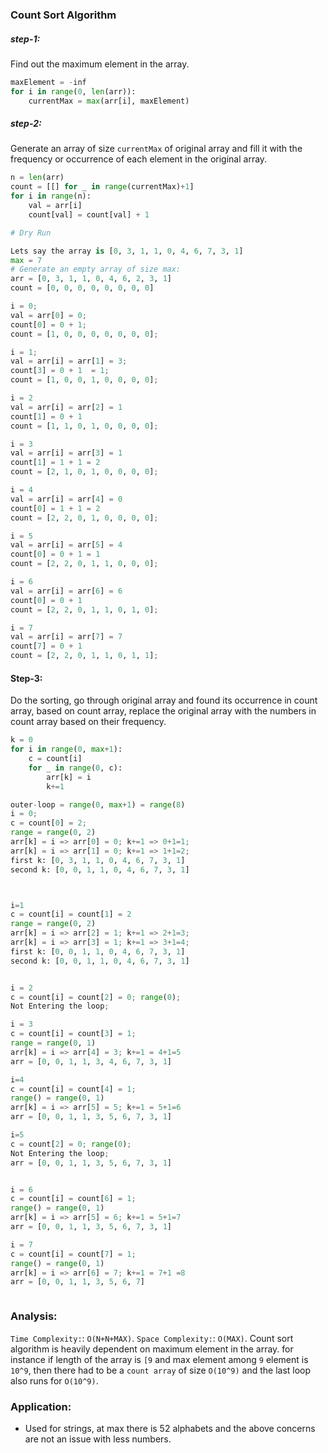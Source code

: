 ### Count Sort Algorithm

##### step-1:

Find out the maximum element in the array.

```py
maxElement = -inf
for i in range(0, len(arr)):
    currentMax = max(arr[i], maxElement)
```

##### step-2:

Generate an array of size `currentMax` of original array and fill it with the frequency or occurrence of each element in the original array.

```py
n = len(arr)
count = [[] for _ in range(currentMax)+1]
for i in range(n):
    val = arr[i]
    count[val] = count[val] + 1

# Dry Run

Lets say the array is [0, 3, 1, 1, 0, 4, 6, 7, 3, 1]
max = 7
# Generate an empty array of size max:
arr = [0, 3, 1, 1, 0, 4, 6, 2, 3, 1]
count = [0, 0, 0, 0, 0, 0, 0, 0]

i = 0;
val = arr[0] = 0;
count[0] = 0 + 1;
count = [1, 0, 0, 0, 0, 0, 0, 0];

i = 1;
val = arr[i] = arr[1] = 3;
count[3] = 0 + 1  = 1;
count = [1, 0, 0, 1, 0, 0, 0, 0];

i = 2
val = arr[i] = arr[2] = 1
count[1] = 0 + 1
count = [1, 1, 0, 1, 0, 0, 0, 0];

i = 3
val = arr[i] = arr[3] = 1
count[1] = 1 + 1 = 2
count = [2, 1, 0, 1, 0, 0, 0, 0];

i = 4
val = arr[i] = arr[4] = 0
count[0] = 1 + 1 = 2
count = [2, 2, 0, 1, 0, 0, 0, 0];

i = 5
val = arr[i] = arr[5] = 4
count[0] = 0 + 1 = 1
count = [2, 2, 0, 1, 1, 0, 0, 0];

i = 6
val = arr[i] = arr[6] = 6
count[0] = 0 + 1
count = [2, 2, 0, 1, 1, 0, 1, 0];

i = 7
val = arr[i] = arr[7] = 7
count[7] = 0 + 1
count = [2, 2, 0, 1, 1, 0, 1, 1];

```

#### Step-3:

Do the sorting, go through original array and found its occurrence in count array, based on count array, replace the original array with the numbers in count array based on their frequency.

```py
k = 0
for i in range(0, max+1):
    c = count[i]
    for _ in range(0, c):
        arr[k] = i
        k+=1

outer-loop = range(0, max+1) = range(8)
i = 0;
c = count[0] = 2;
range = range(0, 2)
arr[k] = i => arr[0] = 0; k+=1 => 0+1=1;
arr[k] = i => arr[1] = 0; k+=1 => 1+1=2;
first k: [0, 3, 1, 1, 0, 4, 6, 7, 3, 1]
second k: [0, 0, 1, 1, 0, 4, 6, 7, 3, 1]



i=1
c = count[i] = count[1] = 2
range = range(0, 2)
arr[k] = i => arr[2] = 1; k+=1 => 2+1=3;
arr[k] = i => arr[3] = 1; k+=1 => 3+1=4;
first k: [0, 0, 1, 1, 0, 4, 6, 7, 3, 1]
second k: [0, 0, 1, 1, 0, 4, 6, 7, 3, 1]


i = 2
c = count[i] = count[2] = 0; range(0);
Not Entering the loop;

i = 3
c = count[i] = count[3] = 1;
range = range(0, 1)
arr[k] = i => arr[4] = 3; k+=1 = 4+1=5
arr = [0, 0, 1, 1, 3, 4, 6, 7, 3, 1]

i=4
c = count[i] = count[4] = 1;
range() = range(0, 1)
arr[k] = i => arr[5] = 5; k+=1 = 5+1=6
arr = [0, 0, 1, 1, 3, 5, 6, 7, 3, 1]

i=5
c = count[2] = 0; range(0);
Not Entering the loop;
arr = [0, 0, 1, 1, 3, 5, 6, 7, 3, 1]


i = 6
c = count[i] = count[6] = 1;
range() = range(0, 1)
arr[k] = i => arr[5] = 6; k+=1 = 5+1=7
arr = [0, 0, 1, 1, 3, 5, 6, 7, 3, 1]

i = 7
c = count[i] = count[7] = 1;
range() = range(0, 1)
arr[k] = i => arr[6] = 7; k+=1 = 7+1 =8
arr = [0, 0, 1, 1, 3, 5, 6, 7]



```

### Analysis:

`Time Complexity:`: `O(N+N+MAX)`.
`Space Complexity:`: `O(MAX)`.
Count sort algorithm is heavily dependent on maximum element in the array.
for instance if length of the array is `[9` and max element among `9` element is `10^9`, then there had to be a `count array` of size `O(10^9)` and the last loop also runs for `O(10^9)`.

### Application:

- Used for strings, at max there is 52 alphabets and the above concerns are not an issue with less numbers.
